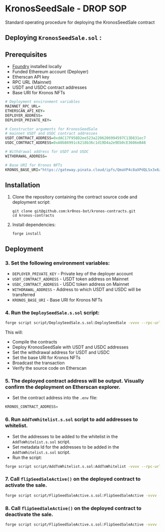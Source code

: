 # KronosSeedSale - DROP SOP

Standard operating procedure for deploying the KronosSeedSale contract

## Deploying `KronosSeedSale.sol` :

## Prerequisites

- [Foundry](https://book.getfoundry.sh/getting-started/installation.html) installed locally
- Funded Ethereum account (Deployer)
- Etherscan API key
- RPC URL (Mainnet)
- USDT and USDC contract addresses
- Base URI for Kronos NFTs

```r
# Deployment environment variables
MAINNET_RPC_URL=
ETHERSCAN_API_KEY=
DEPLOYER_ADDRESS=
DEPLOYER_PRIVATE_KEY=

# Constructor arguments for KronosSeedSale
# mainnet USDT and USDC contract addresses
USDT_CONTRACT_ADDRESS=0xdAC17F958D2ee523a2206206994597C13D831ec7
USDC_CONTRACT_ADDRESS=0xA0b86991c6218b36c1d19D4a2e9Eb0cE3606eB48

# Withdrawal address for USDT and USDC
WITHDRAWAL_ADDRESS=

# Base URI for Kronos NFTs
KRONOS_BASE_URI="https://gateway.pinata.cloud/ipfs/QmaVP4c8aXPdQLSx3x6zcBGT44PyeZeD7NBReA9Rx1oojT/"
```

## Installation

1. Clone the repository containing the contract source code and deployment script:

   ```
   git clone git@github.com:kr0nos-bot/kronos-contracts.git
   cd kronos-contracts
   ```

2. Install dependencies:

   ```
   forge install
   ```

## Deployment

### 3. Set the following environment variables:

- `DEPLOYER_PRIVATE_KEY` - Private key of the deployer account
- `USDT_CONTRACT_ADDRESS` - USDT token address on Mainnet
- `USDC_CONTRACT_ADDRESS` - USDC token address on Mainnet
- `WITHDRAWAL_ADDRESS` - Address to which USDT and USDC will be transferred
- `KRONOS_BASE_URI` - Base URI for Kronos NFTs

### 4. Run the `DeploySeedSale.s.sol` script:

```bash
forge script script/DeploySeedSale.s.sol:DeploySeedSale -vvvv --rpc-url mainnet --broadcast --verify
```

This will:

- Compile the contracts
- Deploy KronosSeedSale with USDT and USDC addresses
- Set the withdrawal address for USDT and USDC
- Set the base URI for Kronos NFTs
- Broadcast the transaction
- Verify the source code on Etherscan

### 5. The deployed contract address will be output. Visually confirm the deployment on Etherscan explorer.

- Set the contract address into the `.env` file:

```r
KRONOS_CONTRACT_ADDRESS=
```

### 6. Run `AddToWhitelist.s.sol` script to add addresses to whitelist.

- Set the addresses to be added to the whitelist in the `AddToWhitelist.s.sol` script.
- Set metadata Id for the addresses to be added in the `AddToWhitelist.s.sol` script.
- Run the script:

```bash
forge script script/AddToWhitelist.s.sol:AddToWhitelist -vvvv --rpc-url mainnet --broadcast
```

### 7. Call `flipSeedSaleActive()` on the deployed contract to activate the sale.

```bash
forge script script/FlipSeedSaleActive.s.sol:FlipSeedSaleActive -vvvv --rpc-url mainnet --broadcast
```

### 8. Call `flipSeedSaleActive()` on the deployed contract to deactivate the sale.

```bash
forge script script/FlipSeedSaleActive.s.sol:FlipSeedSaleActive -vvvv --rpc-url mainnet --broadcast
```
